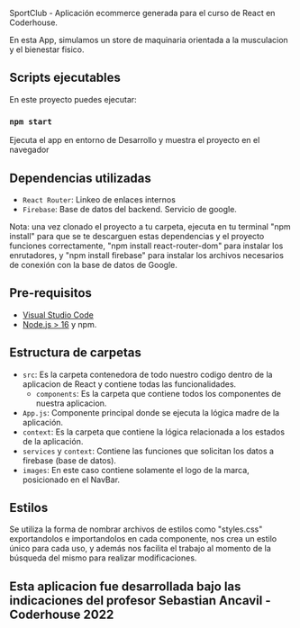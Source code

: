 SportClub - Aplicación ecommerce generada para el curso de React en Coderhouse.

En esta App, simulamos un store de maquinaria orientada a la musculacion y el bienestar fisico.

## Scripts ejecutables

En este proyecto puedes ejecutar:

### `npm start` 

Ejecuta el app en entorno de Desarrollo y muestra el proyecto en el navegador

## Dependencias utilizadas

- `React Router`: Linkeo de enlaces internos
- `Firebase`: Base de datos del backend. Servicio de google.

Nota: una vez clonado el proyecto a tu carpeta, ejecuta en tu terminal "npm install" para que se te descarguen estas dependencias y el proyecto funciones correctamente, "npm install react-router-dom" para instalar los enrutadores, y "npm install firebase" para instalar los archivos necesarios de conexión con la base de datos de Google.

## Pre-requisitos
- [Visual Studio Code](https://code.visualstudio.com/)
- [Node.js > 16](https://nodejs.org) y npm.

## Estructura de carpetas
- `src`: Es la carpeta contenedora de todo nuestro codigo dentro de la aplicacion de React y contiene todas las funcionalidades.
    - `components`: Es la carpeta que contiene todos los componentes de nuestra aplicacion.
- `App.js`: Componente principal donde se ejecuta la lógica madre de la aplicación.
- `context`: Es la carpeta que contiene la lógica relacionada a los estados de la aplicación.
- `services` y `context`: Contiene las funciones que solicitan los datos a firebase (base de datos).
- `images`: En este caso contiene solamente el logo de la marca, posicionado en el NavBar.

## Estilos
Se utiliza la forma de nombrar archivos de estilos como "styles.css" exportandolos e importandolos en cada componente, nos crea un estilo único para cada uso, y además nos facilita el trabajo al momento de la búsqueda del mismo para realizar modificaciones. 

## Esta aplicacion fue desarrollada bajo las indicaciones del profesor Sebastian Ancavil - Coderhouse 2022